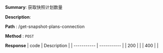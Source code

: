 **Summary**: 获取快照计划数量

**Description**:

**Path** : /get-snapshot-plans-connection

**Method** : `POST`

**Response**
| code      | Description |
| ----------- | ----------- |
|  200   |       |
|  400   |       |

